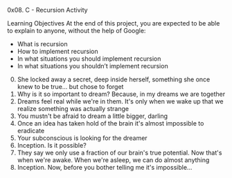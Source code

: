  0x08. C - Recursion Activity

Learning Objectives
At the end of this project, you are expected to be able to explain to anyone, without the help of Google:
- What is recursion
- How to implement recursion
- In what situations you should implement recursion
- In what situations you shouldn’t implement recursion

0. She locked away a secret, deep inside herself, something she once knew to be true... but chose to forget
1. Why is it so important to dream? Because, in my dreams we are together
2. Dreams feel real while we're in them. It's only when we wake up that we realize something was actually strange
3. You mustn't be afraid to dream a little bigger, darling
4. Once an idea has taken hold of the brain it's almost impossible to eradicate
5. Your subconscious is looking for the dreamer
6. Inception. Is it possible?
7. They say we only use a fraction of our brain's true potential. Now that's when we're awake. When we're asleep, we can do almost anything
8. Inception. Now, before you bother telling me it's impossible...
